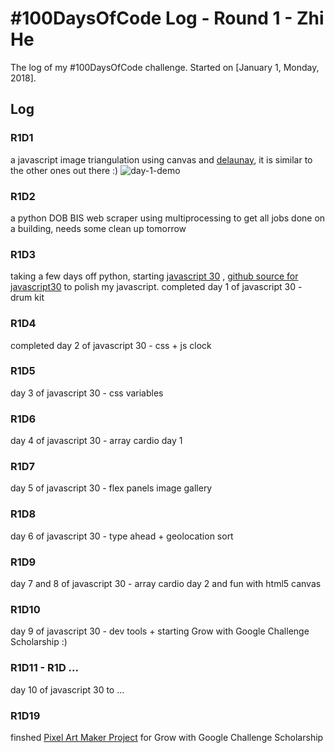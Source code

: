 # #100DaysOfCode Log - Round 1 - Zhi He

The log of my #100DaysOfCode challenge. Started on [January 1, Monday, 2018].

## Log

### R1D1 
a javascript image triangulation using canvas and [delaunay](https://github.com/ironwallaby/delaunay), it is similar to the other ones out there :) 
![day-1-demo](day-1/demo.gif)

### R1D2
a python DOB BIS web scraper using multiprocessing to get all jobs done on a building, needs some clean up tomorrow

### R1D3
taking a few days off python, starting [javascript 30](https://javascript30.com/) , [github source for javascript30](https://github.com/wesbos/JavaScript30) to polish my javascript.
completed day 1 of javascript 30 - drum kit 

### R1D4
completed day 2 of javascript 30 - css + js clock

### R1D5
day 3 of javascript 30 - css variables

### R1D6
day 4 of javascript 30 - array cardio day 1

### R1D7
day 5 of javascript 30 - flex panels image gallery

### R1D8
day 6 of javascript 30 - type ahead + geolocation sort

### R1D9
day 7 and 8 of javascript 30 - array cardio day 2 and fun with html5 canvas

### R1D10
day 9 of javascript 30 - dev tools + starting Grow with Google Challenge Scholarship :)

### R1D11 - R1D ...
day 10 of javascript 30 to ...

### R1D19
finshed [Pixel Art Maker Project](https://github.com/zhik/project-pixel-art-maker-starter) for Grow with Google Challenge Scholarship